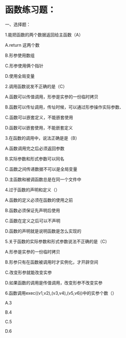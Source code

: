 # 函数练习题：

一、选择题：

1.能把函数的两个数据返回给主函数（A）

A.return 这两个数

B.形参使用数组

C.形参使用俩个指针

D.使用全局变量

2.调用函数说发不正确的是（C）

A.函数可以传值调用，形参是实参的一份临时拷贝

B.函数可以传址调用，传址时候，可以通过形参操作实际参数、

C.函数可以嵌套定义，不能嵌套使用

D.函数可以嵌套使用，不能嵌套定义

3.在函数的调用中，说法正确是是（B）

A.函数调用完之后必须返回参数

B.实际参数和形式参数可以同名

C.函数之间传递数据不可以是全局变量

D.主函数和被调函数总是在同一个文件中

4.过于函数的声明和定义（）

A.函数的定义必须在函数的使用之前

B.函数必须保证先声明后使用

C.函数在定义之后可以不声明

D.函数的声明就是说明函数是怎么实现的

5.关于函数的实际参数和形式参数说法不正确的是（C）

A.形参是实参的一份临时拷贝

B.形参只有在函数被调用时才实例化，才开辟空间

C.改变形参就能改变实参

D.如果函数的调用是传值调用，改变形参不改变实参

6.函数调用exec((v1,v2),(v3,v4),(v5,v6))中的实参个数（）

A.3

B.4

C.5

D.6